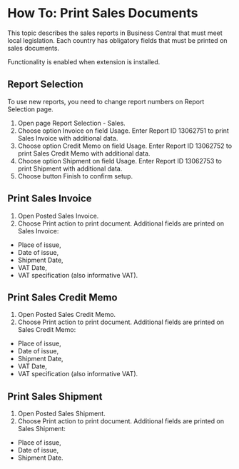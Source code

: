 # How To: Print Sales Documents

This topic describes the sales reports in Business Central that must meet local legislation. Each country has obligatory fields that must be printed on sales documents.

Functionality is enabled when extension is installed.

## Report Selection

To use new reports, you need to change report numbers on Report Selection page.
1. Open page Report Selection - Sales.
2. Choose option Invoice on field Usage. Enter Report ID 13062751 to print Sales Invoice with additional data.
3. Choose option Credit Memo on field Usage. Enter Report ID 13062752 to print Sales Credit Memo with additional data.
4. Choose option Shipment on field Usage. Enter Report ID 13062753 to print Shipment with additional data.
5. Choose button Finish to confirm setup.

## Print Sales Invoice

1. Open Posted Sales Invoice.
2. Choose Print action to print document. Additional fields are printed on Sales Invoice: 
- Place of issue,
- Date of issue,
- Shipment Date,
- VAT Date,
- VAT specification (also informative VAT).

## Print Sales Credit Memo

1. Open Posted Sales Credit Memo.
2. Choose Print action to print document. Additional fields are printed on Sales Credit Memo: 
- Place of issue,
- Date of issue,
- Shipment Date,
- VAT Date,
- VAT specification (also informative VAT).

## Print Sales Shipment

1. Open Posted Sales Shipment.
2. Choose Print action to print document. Additional fields are printed on Sales Shipment: 
- Place of issue,
- Date of issue,
- Shipment Date.